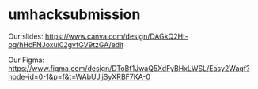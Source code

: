 # umhacksubmission

Our slides:
https://www.canva.com/design/DAGkQ2Ht-og/hHcFNJoxui02gvfGV9tzGA/edit

Our Figma:
https://www.figma.com/design/DToBf1JwaQ5XdFyBHxLWSL/Easy2Waqf?node-id=0-1&p=f&t=WAbUJijSyXRBF7KA-0

